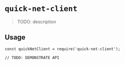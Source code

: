 # `quick-net-client`

> TODO: description

## Usage

```
const quickNetClient = require('quick-net-client');

// TODO: DEMONSTRATE API
```
